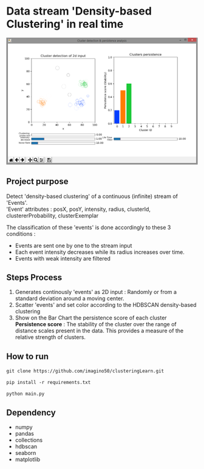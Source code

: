 # Data stream 'Density-based Clustering' in real time   

![alt text](https://github.com/imagino50/clusteringLearn/blob/master/figure.png   "Home page")

## Project purpose  
Detect 'density-based clustering' of a continuous (infinite) stream of 'Events'.  
'Event' attributes : posX, posY, intensity, radius, clusterId, clustererProbability, clusterExemplar

The classification of these 'events' is done accordingly to these 3 conditions :
- Events are sent one by one to the stream input
- Each event intensity decreases while its radius increases over time.  
- Events with weak intensity are filtered

## Steps Process  
1. Generates continously 'events' as 2D input : Randomly or from a standard deviation around a moving center. 
2. Scatter 'events' and set color according to the HDBSCAN density-based clustering 
3. Show on the Bar Chart the persistence score of each cluster
__Persistence score__ : The stability of the cluster over the range of distance scales present in the data. This provides a measure of the relative strength of clusters.

## How to run  

```
git clone https://github.com/imagino50/clusteringLearn.git
```
```
pip install -r requirements.txt
```
```
python main.py
```

## Dependency
- numpy 
- pandas
- collections
- hdbscan
- seaborn
- matplotlib


